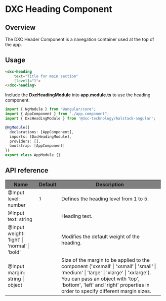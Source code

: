 # DXC Heading Component

## Overview

The DXC Header Component is a navegation container used at the top of the app.

## Usage

```html
<dxc-heading 
    text="Title for main section" 
    [level]="1">
</dxc-heading>
```

Include the **DxcHeadingModule** into **app.module.ts** to use the heading component:

```ts
import { NgModule } from "@angular/core";
import { AppComponent } from "./app.component";
import { DxcHeadingModule } from '@dxc-technology/halstack-angular';

@NgModule({
  declarations: [AppComponent],
  imports: [DxcHeadingModule],
  providers: [],
  bootstrap: [AppComponent]
})
export class AppModule {}
```

## API reference

<table>
    <tr style="background-color: grey">
        <th>Name</th>
        <th>Default</th>
        <th>Description</th>
    </tr>
    <tr>
        <td>@Input<br>level: number</td>
        <td>
            <code>1</code>
        </td>
        <td>Defines the heading level from 1 to 5.</td>
    </tr>
    <tr>
        <td>@Input<br>text: string</td>
        <td></td>
        <td>Heading text.</td>
    </tr>
    <tr>
        <td>@Input<br>weight: 'light' | 'normal' | 'bold'</td>
        <td></td>
        <td>Modifies the default weight of the heading.</td>
    </tr>
    <tr>
        <td>@Input<br>margin: string | object</td>
        <td></td>
        <td>
        Size of the margin to be applied to the component ('xxsmall' | 'xsmall' |
        'small' | 'medium' | 'large' | 'xlarge' | 'xxlarge'). You can pass an
        object with 'top', 'bottom', 'left' and 'right' properties in order to
        specify different margin sizes.
        </td>
    </tr>
</table>
